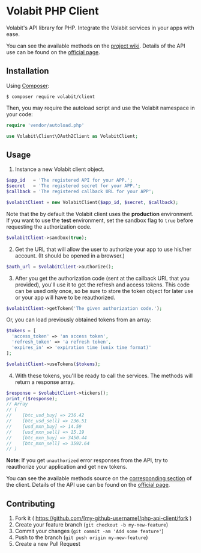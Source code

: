
# Volabit PHP Client

Volabit's API library for PHP. Integrate the Volabit services in your apps with ease.

You can see the available methods on the [project wiki][wiki]. Details of the API use can be found on the [official page][api-docs].

## Installation

Using [Composer][composer]:

    $ composer require volabit/client

Then, you may require the autoload script and use the Volabit namespace in your code:

```php
require 'vendor/autoload.php'

use Volabit\Client\OAuth2Client as VolabitClient;
```

## Usage

1) Instance a new Volabit client object.

```php
$app_id   = 'The registered API for your APP.';
$secret   = 'The registered secret for your APP.';
$callback = 'The registered callback URL for your APP';

$volabitClient = new VolabitClient($app_id, $secret, $callback);
```

Note that the by default the Volabit client uses the **production** environment. If you want to use the **test** environment, set the sandbox flag to `true` before requesting the authorization code.

```php
$volabitClient->sandbox(true);
```

2) Get the URL that will allow the user to authorize your app to use his/her account. (It should be opened in a browser.)

```php
$auth_url = $volabitClient->authorize();
```

3) After you get the authorization code (sent at the callback URL that you provided), you'll use it to get the refresh and access tokens. This code can be used only once, so be sure to store the token object for later use or your app will have to be reauthorized.

```php
$volabitClient->getToken('The given authorization code.');
```

Or, you can load previously obtained tokens from an array:

```php
$tokens = [
  'access_token' => 'an access token',
  'refresh_token' => 'a refresh token',
  'expires_in' => 'expiration time (unix time format)'
];

$volabitClient->useTokens($tokens);
```

4) With these tokens, you'll be ready to call the services. The methods will return a response array.

```php
$response = $volabitClient->tickers();
print_r($response);
// Array
// (
//    [btc_usd_buy] => 236.42
//    [btc_usd_sell] => 236.51
//    [usd_mxn_buy] => 14.59
//    [usd_mxn_sell] => 15.19
//    [btc_mxn_buy] => 3450.44
//    [btc_mxn_sell] => 3592.64
// )
```

**Note**: If you get `unauthorized` error responses from the API, try to reauthorize your application and get new tokens.

You can see the available methods source on the [corresponding section][source] of the client. Details of the API use can be found on the [official page][api-docs].

## Contributing

1. Fork it ( https://github.com/[my-github-username]/php-api-client/fork )
2. Create your feature branch (`git checkout -b my-new-feature`)
3. Commit your changes (`git commit -am 'Add some feature'`)
4. Push to the branch (`git push origin my-new-feature`)
5. Create a new Pull Request


[source]: https://github.com/coincovemx/php-api-client/blob/master/src/Volabit.php
[wiki]: https://github.com/coincovemx/php-api-client/wiki
[api-docs]: https://coincovemx.github.io/
[composer]: https://getcomposer.org/
